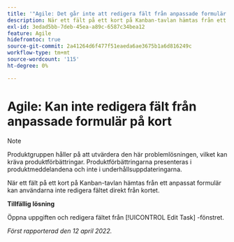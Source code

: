 ```yaml
---
title: '"Agile: Det går inte att redigera fält från anpassade formulär på kort'
description: När ett fält på ett kort på Kanban-tavlan hämtas från ett anpassat formulär kan användarna inte redigera fältet direkt från kortet.
exl-id: 3edad5bb-7deb-45ea-a89c-6587c34bea12
feature: Agile
hidefromtoc: true
source-git-commit: 2a41264d6f477f51eaeda6ae3675b1a6d816249c
workflow-type: tm+mt
source-wordcount: '115'
ht-degree: 0%

---
```


# Agile: Kan inte redigera fält från anpassade formulär på kort

>[!NOTE]
>
>Produktgruppen håller på att utvärdera den här problemlösningen, vilket kan kräva produktförbättringar. Produktförbättringarna presenteras i produktmeddelandena och inte i underhållsuppdateringarna.

När ett fält på ett kort på Kanban-tavlan hämtas från ett anpassat formulär kan användarna inte redigera fältet direkt från kortet.

**Tillfällig lösning**

Öppna uppgiften och redigera fältet från [!UICONTROL Edit Task] -fönstret.

_Först rapporterad den 12 april 2022._

